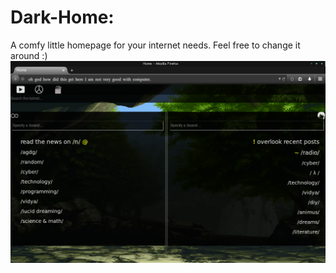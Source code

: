 # Dark-Home:
A comfy little homepage for your internet needs.
Feel free to change it around :)
<img src="https://github.com/selcal/Dark-Home/blob/master/example.png?raw=true"></img>
